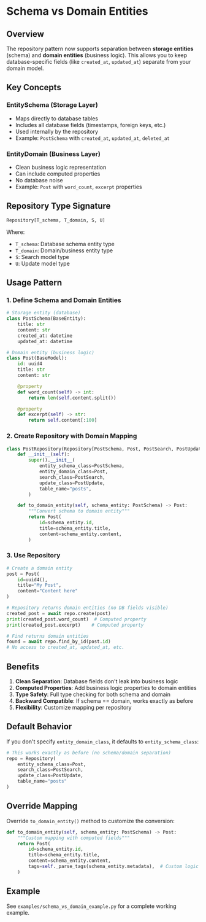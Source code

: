 # Schema vs Domain Entities

## Overview

The repository pattern now supports separation between **storage entities** (schema) and **domain entities** (business logic). This allows you to keep database-specific fields (like `created_at`, `updated_at`) separate from your domain model.

## Key Concepts

### EntitySchema (Storage Layer)
- Maps directly to database tables
- Includes all database fields (timestamps, foreign keys, etc.)
- Used internally by the repository
- Example: `PostSchema` with `created_at`, `updated_at`, `deleted_at`

### EntityDomain (Business Layer)
- Clean business logic representation
- Can include computed properties
- No database noise
- Example: `Post` with `word_count`, `excerpt` properties

## Repository Type Signature

```python
Repository[T_schema, T_domain, S, U]
```

Where:
- `T_schema`: Database schema entity type
- `T_domain`: Domain/business entity type
- `S`: Search model type
- `U`: Update model type

## Usage Pattern

### 1. Define Schema and Domain Entities

```python
# Storage entity (database)
class PostSchema(BaseEntity):
    title: str
    content: str
    created_at: datetime
    updated_at: datetime

# Domain entity (business logic)
class Post(BaseModel):
    id: uuid4
    title: str
    content: str

    @property
    def word_count(self) -> int:
        return len(self.content.split())

    @property
    def excerpt(self) -> str:
        return self.content[:100]
```

### 2. Create Repository with Domain Mapping

```python
class PostRepository(Repository[PostSchema, Post, PostSearch, PostUpdate]):
    def __init__(self):
        super().__init__(
            entity_schema_class=PostSchema,
            entity_domain_class=Post,
            search_class=PostSearch,
            update_class=PostUpdate,
            table_name="posts",
        )

    def to_domain_entity(self, schema_entity: PostSchema) -> Post:
        """Convert schema to domain entity"""
        return Post(
            id=schema_entity.id,
            title=schema_entity.title,
            content=schema_entity.content,
        )
```

### 3. Use Repository

```python
# Create a domain entity
post = Post(
    id=uuid4(),
    title="My Post",
    content="Content here"
)

# Repository returns domain entities (no DB fields visible)
created_post = await repo.create(post)
print(created_post.word_count)  # Computed property
print(created_post.excerpt)    # Computed property

# Find returns domain entities
found = await repo.find_by_id(post.id)
# No access to created_at, updated_at, etc.
```

## Benefits

1. **Clean Separation**: Database fields don't leak into business logic
2. **Computed Properties**: Add business logic properties to domain entities
3. **Type Safety**: Full type checking for both schema and domain
4. **Backward Compatible**: If schema == domain, works exactly as before
5. **Flexibility**: Customize mapping per repository

## Default Behavior

If you don't specify `entity_domain_class`, it defaults to `entity_schema_class`:

```python
# This works exactly as before (no schema/domain separation)
repo = Repository(
    entity_schema_class=Post,
    search_class=PostSearch,
    update_class=PostUpdate,
    table_name="posts"
)
```

## Override Mapping

Override `to_domain_entity()` method to customize the conversion:

```python
def to_domain_entity(self, schema_entity: PostSchema) -> Post:
    """Custom mapping with computed fields"""
    return Post(
        id=schema_entity.id,
        title=schema_entity.title,
        content=schema_entity.content,
        tags=self._parse_tags(schema_entity.metadata),  # Custom logic
    )
```

## Example

See `examples/schema_vs_domain_example.py` for a complete working example.
